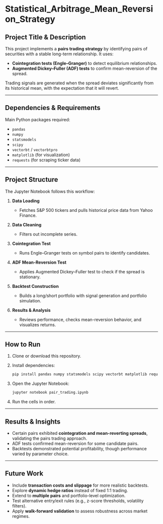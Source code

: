 # Statistical_Arbitrage_Mean_Reversion_Strategy

## Project Title & Description
This project implements a **pairs trading strategy** by identifying pairs of securities with a stable long-term relationship. It uses:
- **Cointegration tests (Engle–Granger)** to detect equilibrium relationships.
- **Augmented Dickey–Fuller (ADF) tests** to confirm mean-reversion of the spread.

Trading signals are generated when the spread deviates significantly from its historical mean, with the expectation that it will revert.

---

## Dependencies & Requirements
Main Python packages required:
- `pandas`
- `numpy`
- `statsmodels`
- `scipy`
- `vectorbt` / `vectorbtpro`
- `matplotlib` (for visualization)
- `requests` (for scraping ticker data)

---

## Project Structure
The Jupyter Notebook follows this workflow:

1. **Data Loading**  
   - Fetches S&P 500 tickers and pulls historical price data from Yahoo Finance.

2. **Data Cleaning**  
   - Filters out incomplete series.

3. **Cointegration Test**  
   - Runs Engle–Granger tests on symbol pairs to identify candidates.

4. **ADF Mean-Reversion Test**  
   - Applies Augmented Dickey–Fuller test to check if the spread is stationary.

5. **Backtest Construction**  
   - Builds a long/short portfolio with signal generation and portfolio simulation.

6. **Results & Analysis**  
   - Reviews performance, checks mean-reversion behavior, and visualizes returns.

---

## How to Run
1. Clone or download this repository.
2. Install dependencies:
   ```bash
   pip install pandas numpy statsmodels scipy vectorbt matplotlib requests
   ```

3. Open the Jupyter Notebook:

   ```bash
   jupyter notebook pair_trading.ipynb
   ```
4. Run the cells in order.

---

## Results & Insights

* Certain pairs exhibited **cointegration and mean-reverting spreads**, validating the pairs trading approach.
* ADF tests confirmed mean-reversion for some candidate pairs.
* Backtests demonstrated potential profitability, though performance varied by parameter choice.

---

## Future Work

* Include **transaction costs and slippage** for more realistic backtests.
* Explore **dynamic hedge ratios** instead of fixed 1:1 trading.
* Extend to **multiple pairs** and portfolio-level optimization.
* Test alternative entry/exit rules (e.g., z-score thresholds, volatility filters).
* Apply **walk-forward validation** to assess robustness across market regimes.

